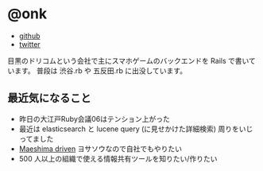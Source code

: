 # @onk

* [github](https://github.com/onk)
* [twitter](https://twitter.com/onk)

目黒のドリコムという会社で主にスマホゲームのバックエンドを Rails で書いています。
普段は 渋谷.rb や 五反田.rb に出没しています。

## 最近気になること

* 昨日の大江戸Ruby会議06はテンション上がった
* 最近は elasticsearch と lucene query (に見せかけた詳細検索) 周りをいじってました
* [Maeshima driven](https://www.slideshare.net/ota42y/fincoss/18) ヨサソウなので自社でもやりたい
* 500 人以上の組織で使える情報共有ツールを知りたい/作りたい
